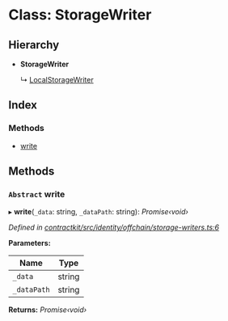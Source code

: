 # Class: StorageWriter

## Hierarchy

* **StorageWriter**

  ↳ [LocalStorageWriter](_contractkit_src_identity_offchain_storage_writers_.localstoragewriter.md)

## Index

### Methods

* [write](_contractkit_src_identity_offchain_storage_writers_.storagewriter.md#abstract-write)

## Methods

### `Abstract` write

▸ **write**(`_data`: string, `_dataPath`: string): *Promise‹void›*

*Defined in [contractkit/src/identity/offchain/storage-writers.ts:6](https://github.com/celo-org/celo-monorepo/blob/master/packages/contractkit/src/identity/offchain/storage-writers.ts#L6)*

**Parameters:**

Name | Type |
------ | ------ |
`_data` | string |
`_dataPath` | string |

**Returns:** *Promise‹void›*

